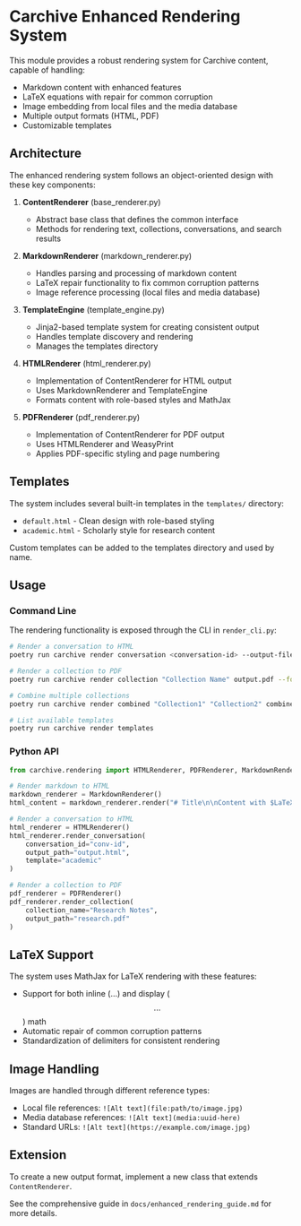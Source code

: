 # Carchive Enhanced Rendering System

This module provides a robust rendering system for Carchive content, capable of handling:

- Markdown content with enhanced features
- LaTeX equations with repair for common corruption
- Image embedding from local files and the media database
- Multiple output formats (HTML, PDF)
- Customizable templates

## Architecture

The enhanced rendering system follows an object-oriented design with these key components:

1. **ContentRenderer** (base_renderer.py)
   - Abstract base class that defines the common interface
   - Methods for rendering text, collections, conversations, and search results

2. **MarkdownRenderer** (markdown_renderer.py)
   - Handles parsing and processing of markdown content
   - LaTeX repair functionality to fix common corruption patterns
   - Image reference processing (local files and media database)

3. **TemplateEngine** (template_engine.py)
   - Jinja2-based template system for creating consistent output
   - Handles template discovery and rendering
   - Manages the templates directory

4. **HTMLRenderer** (html_renderer.py)
   - Implementation of ContentRenderer for HTML output
   - Uses MarkdownRenderer and TemplateEngine
   - Formats content with role-based styles and MathJax

5. **PDFRenderer** (pdf_renderer.py)
   - Implementation of ContentRenderer for PDF output
   - Uses HTMLRenderer and WeasyPrint
   - Applies PDF-specific styling and page numbering

## Templates

The system includes several built-in templates in the `templates/` directory:

- `default.html` - Clean design with role-based styling
- `academic.html` - Scholarly style for research content

Custom templates can be added to the templates directory and used by name.

## Usage

### Command Line

The rendering functionality is exposed through the CLI in `render_cli.py`:

```bash
# Render a conversation to HTML
poetry run carchive render conversation <conversation-id> --output-file output.html

# Render a collection to PDF
poetry run carchive render collection "Collection Name" output.pdf --format pdf

# Combine multiple collections
poetry run carchive render combined "Collection1" "Collection2" combined.html

# List available templates
poetry run carchive render templates
```

### Python API

```python
from carchive.rendering import HTMLRenderer, PDFRenderer, MarkdownRenderer

# Render markdown to HTML
markdown_renderer = MarkdownRenderer()
html_content = markdown_renderer.render("# Title\n\nContent with $LaTeX$ equations")

# Render a conversation to HTML
html_renderer = HTMLRenderer()
html_renderer.render_conversation(
    conversation_id="conv-id",
    output_path="output.html",
    template="academic"
)

# Render a collection to PDF
pdf_renderer = PDFRenderer()
pdf_renderer.render_collection(
    collection_name="Research Notes",
    output_path="research.pdf"
)
```

## LaTeX Support

The system uses MathJax for LaTeX rendering with these features:

- Support for both inline ($...$) and display ($$...$$) math
- Automatic repair of common corruption patterns
- Standardization of delimiters for consistent rendering

## Image Handling

Images are handled through different reference types:

- Local file references: `![Alt text](file:path/to/image.jpg)`
- Media database references: `![Alt text](media:uuid-here)`
- Standard URLs: `![Alt text](https://example.com/image.jpg)`

## Extension

To create a new output format, implement a new class that extends `ContentRenderer`.

See the comprehensive guide in `docs/enhanced_rendering_guide.md` for more details.